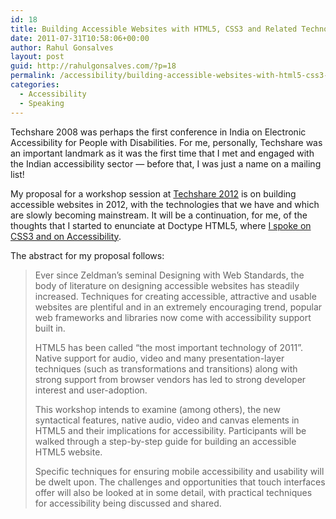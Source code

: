 ```yaml
---
id: 18
title: Building Accessible Websites with HTML5, CSS3 and Related Technologies
date: 2011-07-31T10:58:06+00:00
author: Rahul Gonsalves
layout: post
guid: http://rahulgonsalves.com/?p=18
permalink: /accessibility/building-accessible-websites-with-html5-css3-and-related-technologies/
categories:
  - Accessibility
  - Speaking
---
```

Techshare 2008 was perhaps the first conference in India on Electronic Accessibility for People with Disabilities. For me, personally, Techshare was an important landmark as it was the first time that I met and engaged with the Indian accessibility sector &#8212; before that, I was just a name on a mailing list!

My proposal for a workshop session at [Techshare 2012](http://techshare.barrierbreak.com/) is on building accessible websites in 2012, with the technologies that we have and which are slowly becoming mainstream. It will be a continuation, for me, of the thoughts that I started to enunciate at Doctype HTML5, where [I spoke on CSS3 and on Accessibility](http://www.doctypehtml5.in/#/schedule/ahmedabad).

The abstract for my proposal follows:

> Ever since Zeldman’s seminal Designing with Web Standards, the body of literature on designing accessible websites has steadily increased. Techniques for creating accessible, attractive and usable websites are plentiful and in an extremely encouraging trend, popular web frameworks and libraries now come with accessibility support built in.
> 
> HTML5 has been called “the most important technology of 2011”. Native support for audio, video and many presentation-layer techniques (such as transformations and transitions) along with strong support from browser vendors has led to strong developer interest and user-adoption.
> 
> This workshop intends to examine (among others), the new syntactical features, native audio, video and canvas elements in HTML5 and their implications for accessibility. Participants will be walked through a step-by-step guide for building an accessible HTML5 website.
> 
> Specific techniques for ensuring mobile accessibility and usability will be dwelt upon. The challenges and opportunities that touch interfaces offer will also be looked at in some detail, with practical techniques for accessibility being discussed and shared.